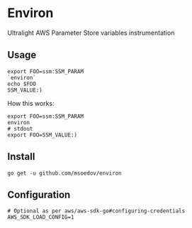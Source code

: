 # Environ

Ultralight AWS Parameter Store variables instrumentation

## Usage

```shell
export FOO=ssm:SSM_PARAM
`environ`
echo $FOO
SSM_VALUE:)
```

How this works:

```shell
export FOO=ssm:SSM_PARAM
environ
# stdout
export FOO=SSM_VALUE:)
```

## Install

```shell
go get -u github.com/msoedov/environ
```

## Configuration

```shell
# Optional as per aws/aws-sdk-go#configuring-credentials
AWS_SDK_LOAD_CONFIG=1
```
